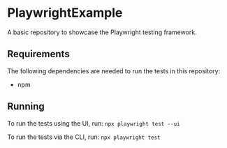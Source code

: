 # PlaywrightExample

A basic repository to showcase the Playwright testing framework.

## Requirements

The following dependencies are needed to run the tests in this repository:
- npm

## Running

To run the tests using the UI, run: `npx playwright test --ui`

To run the tests via the CLI, run: `npx playwright test`

